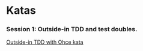 # Katas

### Session 1: Outside-in TDD and test doubles.
[Outside-in TDD with Ohce kata](https://github.com/Codesai/practice_program_js/tree/master/katas_java/09-outside-in-with-ohce-kata)

